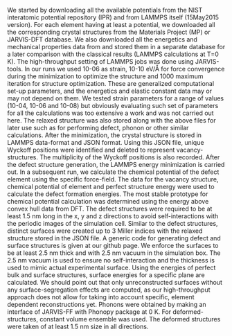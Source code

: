 We started by downloading all the available potentials from the NIST interatomic potential repository (IPR) and from LAMMPS itself (15May2015 version). For each element having at least a potential, we downloaded all the corresponding crystal structures from the Materials Project (MP) or JARVIS-DFT database. We also downloaded all the energetics and mechanical properties data from and stored them in a separate database for a later comparison with the classical results (LAMMPS calculations at T=0 K). The high-throughput setting of LAMMPS jobs was done using JARVIS-tools. In our runs we used 10-06 as strain, 10-10 eV/Å for force convergence during the minimization to optimize the structure and 1000 maximum iteration for structure optimization.  These are generalized computational set-up parameters, and the energetics and elastic constant data may or may not depend on them. We tested strain parameters for a range of values (10-04, 10-06 and 10-08) but obviously evaluating such set of parameters for all the calculations was too extensive a work and was not carried out here. The relaxed structure was also stored along with the above files for later use such as for performing defect, phonon or other similar calculations.
After the minimization, the crystal structure is stored in LAMMPS data-format and JSON format. Using this JSON file, unique Wyckoff positions were identified and deleted to represent vacancy-structures. The multiplicity of the Wyckoff positions is also recorded. After the defect structure generation, the LAMMPS energy minimization is carried out. In a subsequent run, we calculate the chemical potential of the defect element using the specific force-field.
The data for the vacancy structure, chemical potential of element and perfect structure energy were used to calculate the defect formation energies. The most stable prototype for chemical potential calculation was determined using the energy above convex hull data from DFT. The defect structures were required to be at least 1.5 nm long in the x, y and z directions to avoid self-interactions with the periodic images of the simulation cell. Similar to the defect structures, distinct surfaces were created up to 3 Miller indices with the relaxed structure stored in the JSON file. A generic code for generating defect and surface structures is given at our github page. We enforce the surfaces to be at least 2.5 nm thick and with 2.5 nm vacuum in the simulation box.  The 2.5 nm vacuum is used to ensure no self-interaction and the thickness is used to mimic actual experimental surface. Using the energies of perfect bulk and surface structures, surface energies for a specific plane are calculated. We should point out that only unreconstructed surfaces without any surface-segregation effects are computed, as our high-throughput approach does not allow for taking into account specific, element dependent reconstructions yet.
Phonons were obtained by making an interface of JARVIS-FF with Phonopy package at 0 K. For deformed-structures, constant volume ensemble was used. The deformed structures were taken of at least 1.5 nm size in all directions.
